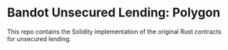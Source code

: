 # Bandot Unsecured Lending: Polygon
This repo contains the Solidity implementation of the original Rust contracts for unsecured lending.

